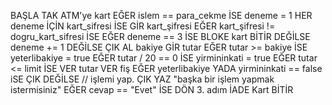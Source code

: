BAŞLA
TAK ATM'ye kart
EĞER islem == para_cekme İSE
    deneme = 1
    HER deneme İÇİN kart_sifresi İSE
        GİR kart_şifresi
        EĞER kart_şifresi != dogru_kart_sifresi İSE
            EĞER deneme == 3 İSE
                BLOKE kart
                BİTİR
            DEĞİLSE
                deneme += 1
        DEĞİLSE
            ÇIK
    AL bakiye
    GİR tutar
    EĞER tutar >= bakiye İSE
        yeterlibakiye = true
        EĞER tutar / 20 == 0 İSE
            yirmininkati = true
            EĞER tutar <= limit İSE
                VER tutar
                VER fiş
    EĞER yeterlibakiye YADA yirmininkati == false iSE
        ÇIK
DEĞİLSE
    // işlemi yap.
    ÇIK
YAZ "başka bir işlem yapmak istermisiniz"
EĞER cevap == "Evet" İSE
    DÖN 3. adım
İADE Kart
BİTİR